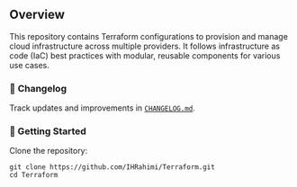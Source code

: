 ## Overview
This repository contains Terraform configurations to provision and manage cloud infrastructure across multiple providers. It follows infrastructure as code (IaC) best practices with modular, reusable components for various use cases.

### 📜 **Changelog**  
Track updates and improvements in [`CHANGELOG.md`](./CHANGELOG.md).

### 🚀 Getting Started

Clone the repository: 

	git clone https://github.com/IHRahimi/Terraform.git
	cd Terraform

